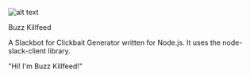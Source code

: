![alt text](https://github.com/shannonwells/buzzkillfeed/blob/master/assets/buzzkillfeed-icon.png "Buzz Killfeed Icon")

Buzz Killfeed

A Slackbot for Clickbait Generator written for Node.js.  It uses the node-slack-client library.

"Hi! I'm Buzz Killfeed!"

